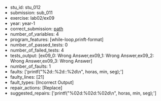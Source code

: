 - stu_id: stu_012	       
- submission: sub_011
- exercise: lab02/ex09
- year: year-1
- correct_submission: [path](https://github.com/pmorvalho/C-Pack-IPAs/blob/main/correct_submissions/year-1/lab02/ex09/ex09-stu_012-sub_013)
- number_of_variables: 4
- program_features: [while-loop,prinft-format] 
- number_of_passed_tests: 0
- number_of_failed_tests: 4
- tests_output: [ex09_0: Wrong Answer,ex09_1: Wrong Answer,ex09_2: Wrong Answer,ex09_3: Wrong Answer]
- number_of_faults: 1
- faults: ['printf("%2d::%2d::%2d\n", horas, min, seg);']
- faulty_lines: [21]
- fault_types: [Incorrect Output]
- repair_actions: [Replace] 
- suggested_repairs: ['printf("%02d:%02d:%02d\n", horas, min, seg);']

